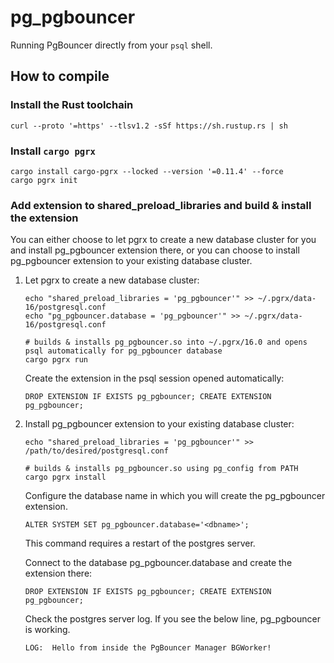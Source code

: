 # pg_pgbouncer

Running PgBouncer directly from your `psql` shell.

## How to compile

### Install the Rust toolchain
```
curl --proto '=https' --tlsv1.2 -sSf https://sh.rustup.rs | sh
```

### Install `cargo pgrx`
```
cargo install cargo-pgrx --locked --version '=0.11.4' --force
cargo pgrx init
```

### Add extension to shared_preload_libraries and build & install the extension
You can either choose to let pgrx to create a new database cluster for you and install pg_pgbouncer
extension there, or you can choose to install pg_pgbouncer extension to your existing database cluster.

1. Let pgrx to create a new database cluster:

    ```
    echo "shared_preload_libraries = 'pg_pgbouncer'" >> ~/.pgrx/data-16/postgresql.conf
    echo "pg_pgbouncer.database = 'pg_pgbouncer'" >> ~/.pgrx/data-16/postgresql.conf
    ```

    ```
    # builds & installs pg_pgbouncer.so into ~/.pgrx/16.0 and opens psql automatically for pg_pgbouncer database
    cargo pgrx run
    ```

    Create the extension in the psql session opened automatically:
    ```
    DROP EXTENSION IF EXISTS pg_pgbouncer; CREATE EXTENSION pg_pgbouncer;
    ```

2. Install pg_pgbouncer extension to your existing database cluster:

    ```
    echo "shared_preload_libraries = 'pg_pgbouncer'" >> /path/to/desired/postgresql.conf
    ```

    ```
    # builds & installs pg_pgbouncer.so using pg_config from PATH
    cargo pgrx install
    ```

    Configure the database name in which you will create the pg_pgbouncer extension.
    ```
    ALTER SYSTEM SET pg_pgbouncer.database='<dbname>';
    ```
    This command requires a restart of the postgres server.

    Connect to the database pg_pgbouncer.database and create the extension there:
    ```
    DROP EXTENSION IF EXISTS pg_pgbouncer; CREATE EXTENSION pg_pgbouncer;
    ```

    Check the postgres server log. If you see the below line, pg_pgbouncer is working.
    ```
    LOG:  Hello from inside the PgBouncer Manager BGWorker!
    ```
